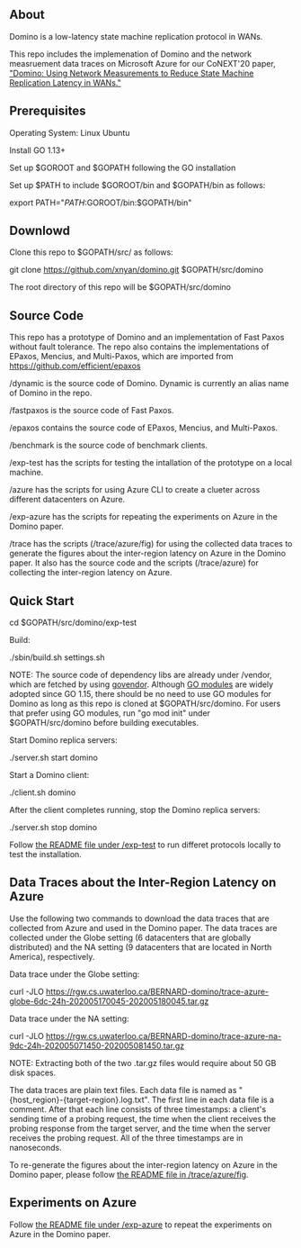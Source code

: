 ## About

Domino is a low-latency state machine replication protocol in WANs. 

This repo includes the implemenation of Domino and the network measruement data traces on Microsoft Azure for our CoNEXT'20 paper, ["Domino: Using Network Measurements to Reduce State Machine Replication Latency in WANs."](https://dl.acm.org/doi/10.1145/3386367.3431291)

## Prerequisites

Operating System: Linux Ubuntu

Install GO 1.13+

Set up $GOROOT and $GOPATH following the GO installation

Set up $PATH to include $GOROOT/bin and $GOPATH/bin as follows:

export PATH="$PATH:$GOROOT/bin:$GOPATH/bin" 

## Downlowd

Clone this repo to $GOPATH/src/ as follows:

git clone https://github.com/xnyan/domino.git $GOPATH/src/domino

The root directory of this repo will be $GOPATH/src/domino

## Source Code
This repo has a prototype of Domino and an implementation of Fast Paxos without fault tolerance. The repo also contains the implementations of EPaxos, Mencius, and Multi-Paxos, which are imported from https://github.com/efficient/epaxos

/dynamic is the source code of Domino. Dynamic is currently an alias name of Domino in the repo.

/fastpaxos is the source code of Fast Paxos.

/epaxos contains the source code of EPaxos, Mencius, and Multi-Paxos.

/benchmark is the source code of benchmark clients.

/exp-test has the scripts for testing the intallation of the prototype on a local machine.

/azure has the scripts for using Azure CLI to create a clueter across different datacenters on Azure.

/exp-azure has the scripts for repeating the experiments on Azure in the Domino paper.

/trace has the scripts (/trace/azure/fig) for using the collected data traces to generate the figures about the inter-region latency on Azure in the Domino paper. It also has the source code and the scripts (/trace/azure) for collecting the inter-region latency on Azure.

## Quick Start

cd $GOPATH/src/domino/exp-test

Build:

./sbin/build.sh settings.sh

NOTE: The source code of dependency libs are already under /vendor, which are fetched by using [govendor](https://github.com/kardianos/govendor). Although [GO modules](https://blog.golang.org/migrating-to-go-modules) are widely adopted since GO 1.15, there should be no need to use GO modules for Domino as long as this repo is cloned at $GOPATH/src/domino. For users that prefer using GO modules, run "go mod init" under $GOPATH/src/domino before building executables.

Start Domino replica servers:

./server.sh start domino

Start a Domino client:

./client.sh domino

After the client completes running, stop the Domino replica servers:

./server.sh stop domino

Follow [the README file under /exp-test](https://github.com/xnyan/domino/tree/master/exp-test) to run differet protocols locally to test the installation.

## Data Traces about the Inter-Region Latency on Azure

Use the following two commands to download the data traces that are collected from Azure and used in the Domino paper. The data traces are collected under the Globe setting (6 datacenters that are globally distributed) and the NA setting (9 datacenters that are located in North America), respectively.

Data trace under the Globe setting:

curl -JLO https://rgw.cs.uwaterloo.ca/BERNARD-domino/trace-azure-globe-6dc-24h-202005170045-202005180045.tar.gz

Data trace under the NA setting:

curl -JLO https://rgw.cs.uwaterloo.ca/BERNARD-domino/trace-azure-na-9dc-24h-202005071450-202005081450.tar.gz

NOTE: Extracting both of the two .tar.gz files would require about 50 GB disk spaces.

The data traces are plain text files. Each data file is named as "{host_region}-{target-region}.log.txt". The first line in each data file is a comment. After that each line consists of three timestamps: a client's sending time of a probing request, the time when the client receives the probing response from the target server, and the time when the server receives the probing request. All of the three timestamps are in nanoseconds.

To re-generate the figures about the inter-region latency on Azure in the Domino paper, please follow [the README file in /trace/azure/fig](https://github.com/xnyan/domino/tree/master/trace/azure/fig).


## Experiments on Azure

Follow [the README file under /exp-azure](https://github.com/xnyan/domino/tree/master/exp-azure) to repeat the experiments on Azure in the Domino paper.
